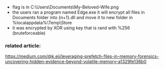 - flag is in C:\Users\Documents\My-Beloved-Wife.png
- the users ran a program named Edge.exe it will encrypt all files in Documents folder into {n+1}.dll and move it to new folder in %localappdata%\Temp\Store
- it was encrypted by XOR using key that is rand with %256 (bruteforceable)

### related article:
https://medium.com/@k.eii/leveraging-prefetch-files-in-memory-forensics-uncovering-hidden-evidence-beyond-volatile-memory-a1329fe136b0